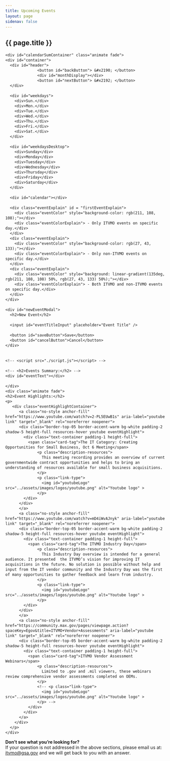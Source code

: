 ```yaml
---
title: Upcoming Events
layout: page
sidenav: false
---
```


<section class="grid-container border-bottom border-gray-30 padding-left-0 padding-right-1">
<h1 class="margin-top-0">{{ page.title }}</h1>

<div class="margin-bottom-2">
        
    <div id="calendarSumContainer" class="animate fade">
    <div id="container">
      <div id="header">
                  <button id="backButton"> &#x2190; </button>
                  <div id="monthDisplay"></div>          
                  <button id="nextButton"> &#x2192; </button>
      </div>

      <div id="weekdays">
        <div>Sun.</div>
        <div>Mon.</div>
        <div>Tue.</div>
        <div>Wed.</div>
        <div>Thu.</div>
        <div>Fri.</div>
        <div>Sat.</div>
      </div>

      <div id="weekdaysDesktop">
        <div>Sunday</div>
        <div>Monday</div>
        <div>Tuesday</div>
        <div>Wednesday</div>
        <div>Thursday</div>
        <div>Friday</div>
        <div>Saturday</div>
      </div>

      <div id="calendar"></div>
      
      <div class="eventExplain" id = "firstEventExplain">
        <div class="eventColor" style="background-color: rgb(211, 108, 108);"></div>
        <div class="eventColorExplain"> - Only ITVMO events on specific day.</div>
      </div>
      <div class="eventExplain">
        <div class="eventColor" style="background-color: rgb(27, 43, 133);"></div>
        <div class="eventColorExplain"> - Only non-ITVMO events on specific day.</div>
      </div>
      <div class="eventExplain">
        <div class="eventColor" style="background: linear-gradient(135deg, rgb(211, 108, 108) 50%, rgb(27, 43, 133) 50%);"></div>
        <div class="eventColorExplain"> - Both ITVMO and non-ITVMO events on specific day.</div>
      </div>
    </div>

    <div id="newEventModal">
      <h2>New Event</h2>

      <input id="eventTitleInput" placeholder="Event Title" />

      <button id="saveButton">Save</button>
      <button id="cancelButton">Cancel</button>
    </div>


    <!-- <script src="./script.js"></script> -->

    <!-- <h2>Events Summary:</h2> -->
    <div id="eventText"></div>

    </div>
    <div class="animate fade">
    <h2>Event Highlights:</h2>
    <p>
       <div class="eventHighlightContainer">
          <a class="no-style anchor-fill" href="https://www.youtube.com/watch?v=2-PL5EUwB1s" aria-label="youtube link" target="_blank" rel="noreferrer noopener">
          <div class="border-top-05 border-accent-warm bg-white padding-2 shadow-5 height-full resources-hover youtube eventHighlight">
            <div class="text-container padding-1 height-full">
              <span class="card-tag">The IT Category: Creating Opportunities for Small Business, Oct 6 Meeting</span>
                  <p class="description-resources">
                    This meeting recording provides an overview of current governmentwide contract opportunities and helps to bring an understanding of resources available for small business acquisitions.
                  </p>
                  <p class="link-type">        
                    <img id="youtubeLogo" src="../assets/images/logos/youtube.png" alt="Youtube logo" >
                  </p>
            </div>
          </div>
          </a>
          <a class="no-style anchor-fill" href="https://www.youtube.com/watch?v=mD4iWvAJnyk" aria-label="youtube link" target="_blank" rel="noreferrer noopener">
          <div class="border-top-05 border-accent-warm bg-white padding-2 shadow-5 height-full resources-hover youtube eventHighlight">
            <div class="text-container padding-1 height-full">
              <span class="card-tag">The ITVMO Industry Day</span>
                  <p class="description-resources">
                    This Industry Day overview is intended for a general audience. It presented  the ITVMO’s vision for improving IT acquisitions in the future. No solution is possible without help and input from the IT vendor community and the Industry Day was the first of many opportunities to gather feedback and learn from industry.
                  </p>
                  <p class="link-type">        
                    <img id="youtubeLogo" src="../assets/images/logos/youtube.png" alt="Youtube logo" >
                  </p>
            </div>
          </div>
          </a>
          <a class="no-style anchor-fill" href="https://community.max.gov/pages/viewpage.action?spaceKey=Egov&title=ITVMO+Vendor+Assessments" aria-label="youtube link" target="_blank" rel="noreferrer noopener">
          <div class="border-top-05 border-accent-warm bg-white padding-2 shadow-5 height-full resources-hover youtube eventHighlight">
            <div class="text-container padding-1 height-full">
              <span class="card-tag">ITVMO Vendor Assessment Webinars</span>
                  <p class="description-resources">
                    Limited to .gov and .mil viewers, these webinars review comprehensive vendor assessments completed on OEMs.
                  </p>
                  <!-- <p class="link-type">        
                    <img id="youtubeLogo" src="../assets/images/logos/youtube.png" alt="Youtube logo" >
                  </p> -->
              </div>
            </div>
          </a>
        </div>
      </p>
    </div>
</div>  
</section>

<section class="grid-container padding-left-0 padding-right-1">
<p><strong>Don’t see what you’re looking for?</strong><br>
If your question is not addressed in the above sections, please email us at: <a href="mailto:itvmo@gsa.gov">itvmo@gsa.gov</a> and we will get back to you with an answer.</p>
</section>



